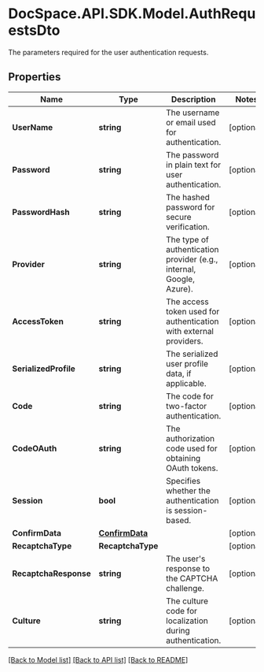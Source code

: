 # DocSpace.API.SDK.Model.AuthRequestsDto
The parameters required for the user authentication requests.

## Properties

Name | Type | Description | Notes
------------ | ------------- | ------------- | -------------
**UserName** | **string** | The username or email used for authentication. | [optional] 
**Password** | **string** | The password in plain text for user authentication. | [optional] 
**PasswordHash** | **string** | The hashed password for secure verification. | [optional] 
**Provider** | **string** | The type of authentication provider (e.g., internal, Google, Azure). | [optional] 
**AccessToken** | **string** | The access token used for authentication with external providers. | [optional] 
**SerializedProfile** | **string** | The serialized user profile data, if applicable. | [optional] 
**Code** | **string** | The code for two-factor authentication. | [optional] 
**CodeOAuth** | **string** | The authorization code used for obtaining OAuth tokens. | [optional] 
**Session** | **bool** | Specifies whether the authentication is session-based. | [optional] 
**ConfirmData** | [**ConfirmData**](ConfirmData.md) |  | [optional] 
**RecaptchaType** | **RecaptchaType** |  | [optional] 
**RecaptchaResponse** | **string** | The user&#39;s response to the CAPTCHA challenge. | [optional] 
**Culture** | **string** | The culture code for localization during authentication. | [optional] 

[[Back to Model list]](../README.md#documentation-for-models) [[Back to API list]](../README.md#documentation-for-api-endpoints) [[Back to README]](../README.md)

